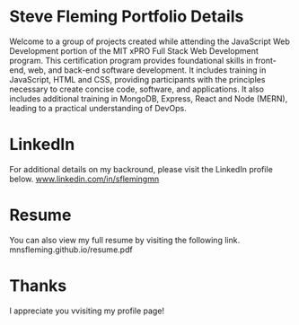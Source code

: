 #  Steve Fleming Portfolio Details
Welcome to a group of projects created while attending the JavaScript Web Development portion of the MIT xPRO Full Stack Web Development program. This certification program provides foundational skills in front-end, web, and back-end software development. It includes training in JavaScript, HTML and CSS, providing participants with the principles necessary to create concise code, software, and applications. It also includes additional training in MongoDB, Express, React and Node (MERN), leading to a practical understanding of DevOps.

# LinkedIn
For additional details on my backround, please visit the LinkedIn profile below.
www.linkedin.com/in/sflemingmn

# Resume
You can also view my full resume by visiting the following link. 
mnsfleming.github.io/resume.pdf

# Thanks 
I appreciate you vvisiting my profile page!
